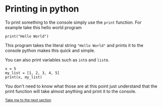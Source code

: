 # Printing in python

To print something to the console simply use the `print` function. For example
take this hello world program

```python3
print("Hello World")
```

This program takes the literal string `"Hello World"` and prints it to the console
python makes this quick and simple.

You can also print variables such as `int`s and `list`s.

```python3
x = 5
my_list = [1, 2, 3, 4, 5]
print(x, my_list)
```

You don't need to know what those are at this point just understand that
the print function will take almost anything and print it to the console.

<sub>[Take me to the next section](https://github.com/TigardHighComputerScience/Python1References/tree/main/coursework/2-variables)</sub>
